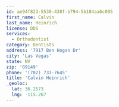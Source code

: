 ```yaml
---
id: ae94f823-5530-438f-b794-5b184aa6c095
first_name: Calvin
last_name: Heinrich
license: DDS
services:
  - Orthodontist
category: Dentists
address: '7917 Ben Hogan Dr'
city: 'Las Vegas'
state: NV
zip: '89149'
phone: '(702) 733-7645'
title: 'Calvin Heinrich'
_geoloc:
  lat: 36.2573
  lng: -115.267
---
```

